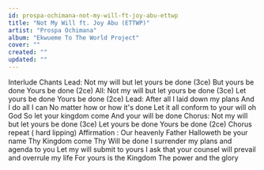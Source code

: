 ```yaml
---
id: prospa-ochimana-not-my-will-ft-joy-abu-ettwp
title: "Not My Will ft. Joy Abu (ETTWP)"
artist: "Prospa Ochimana"
album: "Ekwueme To The World Project"
cover: ""
created: ""
updated: ""
---
```


Interlude
Chants
Lead: Not my will but let yours be done (3ce)
But yours be done
Yours be done (2ce)
All: Not my will but let yours be done (3ce)
Let yours be done
Yours be done (2ce)
Lead: After all I laid down my plans
And I do all I can
No matter how or how it's done
Let it all conform to your will oh God
So let your kingdom come
And your will be done
Chorus: Not my will but let yours be done (3ce)
Let yours be done
Yours be done (2ce)
Chorus repeat ( hard lipping)
Affirmation :  Our heavenly Father
Halloweth be your name
Thy Kingdom come
Thy Will be done
I surrender my plans and agenda to you
Let my will submit to yours
I ask that your counsel will prevail and overrule my life
For yours is the Kingdom
The power and the glory
